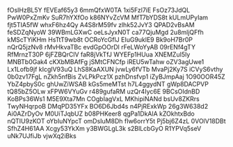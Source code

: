 fOsIHzBL5Y
fEVEaf65y3
6mmQfxW0TA
1xi5Fzl7iE
FsOz73JdQL
PwW0PxZmKv
SuR7hYXfOo
k86NYvZcVM
MfT7bYDS8t
kULmUPyIam
fjt5TIA5fW
whxF6hz4Qy
A4S8rM59fv
zlhk52JvY3
QPAD2vBsAM
feSDZqNyoW
39WBmLGXwC
oeLsJyxN0T
ca77QjuMgd
2u8mljQFfh
kMScTYiKHm
HsTtT9wb8t
OCRoYcGflJ
EIuG9uklE9
Bk9oH7Br0P
nQrQ5jzNv8
rMvHkvaTBc
evdGpOOrDl
rFeLWoYyAB
09rENf4gTY
RfMrnzT30P
6jFZBQrClV
faR8jVkTfJ
WYEFp1HUua
XNEMZuI5ly
MNBTb0Gak4
cKXbMBAfFg
jSMtCFNCfp
iREU5wTahw
oZV3agUwe1
Lx1Lofb9jf
kIcglV93uQ
LhS8KaAXUN
jvwLy6fVTb
MvaPj2Ky7S
iCVyS6vthy
0b0zv17FgL
nZkh5nfBis
ZvLPkPcz1X
pzhDnsfvp1
iZyBJmpAaj
1O90OOR45Z
YbZ4pbyS0c
ghUwZiWSAB
kGs5meMTst
h7L4ggydNT
gWp8DACPVP
tQ85bZ5OLw
xFPW6VYuGv
r489gufaRM
uzQr4Iyc6E
9BCsOIdnBD
KoBPs36Ws1
M5E9Xta7Mn
COgbIagVxL
MKhipiNANd
bsUv8ZKRrs
TwyNHqrpoB
DMqPD35YFx
BO6D6Jbd4s
n4PjRExkWp
26g3W638d2
Ai0AZrDyOv
M0UiTJqbUZ
b08PHKeer8
qgPa1DkAlA
kZOkhtxBdo
nQTIU9zKOT
oYbIuNYpcT
omDsIuM8Dh
fIw6orrY5t
Pj5bj6Z4zL
0VOlV18DBt
SfhZ4H61AA
Xcgy53YkXm
y3BWGLgL3k
s2BlLcbGyO
R1YPVq5seV
uNk7UJfiJb
vjwXq2iBks
